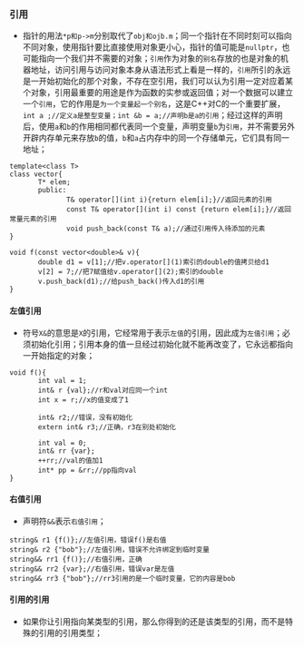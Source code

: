 ### 引用
+ 指针的用法`*p和p->m`分别取代了`obj和ojb.m`；同一个指针在不同时刻可以指向不同对象，使用指针要比直接使用对象更小心，指针的值可能是`nullptr`，也可能指向一个我们并不需要的对象；`引用`作为对象的`别名`存放的也是对象的机器地址，访问引用与访问对象本身从语法形式上看是一样的，`引用`所引的永远是一开始初始化的那个对象，不存在空引用，我们可以认为引用一定对应着某个对象，引用最重要的用途是作为函数的实参或返回值；对一个数据可以建立一个`引用`，它的作用是`为一个变量起一个别名`，这是C++对C的一个重要扩展，`int a ;//定义a是整型变量；int &b = a;//声明b是a的引用`；经过这样的声明后，使用`a`和`b`的作用相同都代表同一个变量，声明变量`b`为`引用`，并不需要另外开辟内存单元来存放`b`的值，`b`和`a`占内存中的同一个存储单元，它们具有同一地址；

```
template<class T>
class vector{
       T* elem;
       public:
              T& operator[](int i){return elem[i];}//返回元素的引用
              const T& operator[](int i) const {return elem[i];}//返回常量元素的引用
              void push_back(const T& a);//通过引用传入待添加的元素
}

void f(const vector<double>& v){
       double d1 = v[1];//把v.operator[](1)索引的double的值拷贝给d1
       v[2] = 7;//把7赋值给v.operator[](2);索引的double
       v.push_back(d1);//给push_back()传入d1的引用
}
```
#### 左值引用

+ 符号`X&`的意思是`X`的引用，它经常用于表示`左值`的引用，因此成为`左值引用`；必须初始化引用；引用本身的值一旦经过初始化就不能再改变了，它永远都指向一开始指定的对象；

```
void f(){
       int val = 1;
       int& r {val};//r和val对应同一个int
       int x = r;//x的值变成了1
       
       int& r2;//错误，没有初始化
       extern int& r3;//正确，r3在别处初始化
    
       int val = 0;
       int& rr {var};
       ++rr;//val的值加1
       int* pp = &rr;//pp指向val
}
```
#### 右值引用

+ 声明符`&&`表示`右值引用`；

```
string& r1 {f()};//左值引用，错误f()是右值
string& r2 {"bob"};//左值引用，错误不允许绑定到临时变量
string&& rr1 {f()};//右值引用，正确
string&& rr2 {var};//右值引用，错误var是左值
string&& rr3 {"bob"};//rr3引用的是一个临时变量，它的内容是bob
```
#### 引用的引用
+ 如果你让引用指向某类型的引用，那么你得到的还是该类型的引用，而不是特殊的引用的引用类型；
